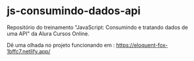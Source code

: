 # js-consumindo-dados-api
Repositório do treinamento "JavaScript: Consumindo e tratando dados de uma API" da Alura Cursos Online.

Dê uma olhada no projeto funcionando em : https://eloquent-fox-1bffc7.netlify.app/

